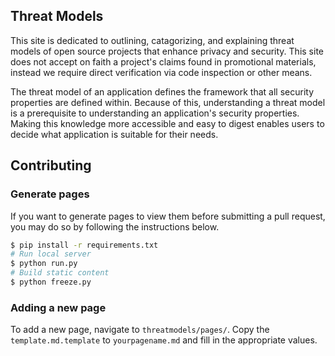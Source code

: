 ## Threat Models
This site is dedicated to outlining, catagorizing, and explaining threat models
of open source projects that enhance privacy and security. This site does not
accept on faith a project's claims found in promotional materials, instead we
require direct verification via code inspection or other means.

The threat model of an application defines the framework that all security
properties are defined within. Because of this, understanding a threat model
is a prerequisite to understanding an application's security properties.
Making this knowledge more accessible and easy to digest enables users to
decide what application is suitable for their needs.

## Contributing

### Generate pages
If you want to generate pages to view them before submitting a pull request,
you may do so by following the instructions below.

```bash
$ pip install -r requirements.txt
# Run local server
$ python run.py
# Build static content
$ python freeze.py
```

### Adding a new page
To add a new page, navigate to `threatmodels/pages/`. Copy the
`template.md.template` to `yourpagename.md` and fill in the appropriate values.
